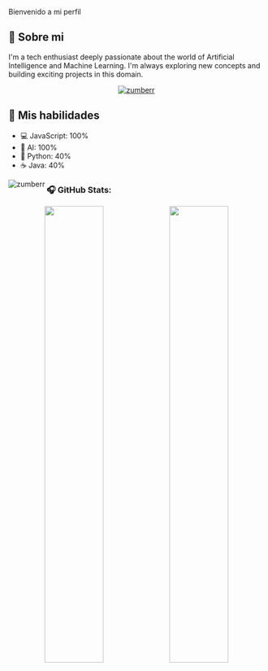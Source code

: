 Bienvenido a mi perfil

## 👋 Sobre mi
I'm a tech enthusiast deeply passionate about the world of Artificial Intelligence and Machine Learning. I'm always exploring new concepts and building exciting projects in this domain.
<p align="center"> <a href="#"><img src="https://github-profile-trophy.vercel.app/?username=zumberr&theme=dracula&no-frame=true&column=3&margin-w=15&margin-h=15" alt="zumberr" /></a> </p>

## 🚀 Mis habilidades
*   💻 JavaScript: 100%
*   🧠 AI: 100%
*   🐍 Python: 40%
*   ☕ Java: 40%
<p><img align="left" src="https://github-readme-stats.vercel.app/api/top-langs?username=zumberr&show_icons=true&theme=dracula&locale=en&layout=compact" alt="zumberr" /></p>

### 🎧 GitHub Stats:
<p align="center">
  <img src="https://github-readme-stats.vercel.app/api?username=zumberr&show_icons=true&theme=radical" width="48%" />
  <img src="https://github-readme-streak-stats.herokuapp.com?user=zumberr&theme=radical&hide_border=true" width="48%" />
</p>

